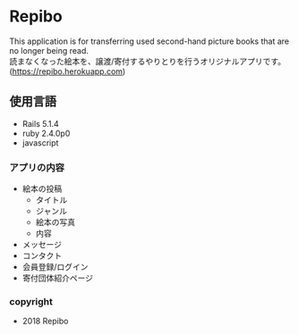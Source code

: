 # Repibo  
This application is for transferring used second-hand picture books that are no longer being read.  
読まなくなった絵本を、譲渡/寄付するやりとりを行うオリジナルアプリです。  
(https://repibo.herokuapp.com)

## 使用言語
* Rails 5.1.4
* ruby 2.4.0p0
* javascript

### アプリの内容
* 絵本の投稿  
    * タイトル
    * ジャンル
    * 絵本の写真
    * 内容
* メッセージ
* コンタクト
* 会員登録/ログイン
* 寄付団体紹介ページ

### copyright
* 2018 Repibo
